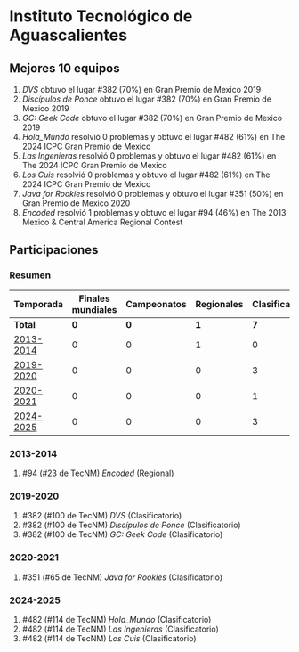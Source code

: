 # Instituto Tecnológico de Aguascalientes

## Mejores 10 equipos

1. _DVS_ obtuvo el lugar #382 (70%) en Gran Premio de Mexico 2019
1. _Discípulos de Ponce_ obtuvo el lugar #382 (70%) en Gran Premio de Mexico 2019
1. _GC: Geek Code_ obtuvo el lugar #382 (70%) en Gran Premio de Mexico 2019
1. _Hola_Mundo_ resolvió 0 problemas y obtuvo el lugar #482 (61%) en The 2024 ICPC Gran Premio de Mexico
1. _Las Ingenieras_ resolvió 0 problemas y obtuvo el lugar #482 (61%) en The 2024 ICPC Gran Premio de Mexico
1. _Los Cuis_ resolvió 0 problemas y obtuvo el lugar #482 (61%) en The 2024 ICPC Gran Premio de Mexico
1. _Java for Rookies_ resolvió 0 problemas y obtuvo el lugar #351 (50%) en Gran Premio de Mexico 2020
1. _Encoded_ resolvió 1 problemas y obtuvo el lugar #94 (46%) en The 2013 Mexico & Central America Regional Contest

## Participaciones

### Resumen

| Temporada | Finales mundiales | Campeonatos | Regionales | Clasificatorios | Equipos |
| --- | --- | --- | --- | --- | --- |
| **Total** | **0** | **0** | **1** | **7** | **8** |
| [2013-2014](#2013-2014) | 0 | 0 | 1 | 0 | 1 |
| [2019-2020](#2019-2020) | 0 | 0 | 0 | 3 | 3 |
| [2020-2021](#2020-2021) | 0 | 0 | 0 | 1 | 1 |
| [2024-2025](#2024-2025) | 0 | 0 | 0 | 3 | 3 |

### 2013-2014

1. #94 (#23 de TecNM) _Encoded_ (Regional)

### 2019-2020

1. #382 (#100 de TecNM) _DVS_ (Clasificatorio)
1. #382 (#100 de TecNM) _Discípulos de Ponce_ (Clasificatorio)
1. #382 (#100 de TecNM) _GC: Geek Code_ (Clasificatorio)

### 2020-2021

1. #351 (#65 de TecNM) _Java for Rookies_ (Clasificatorio)

### 2024-2025

1. #482 (#114 de TecNM) _Hola_Mundo_ (Clasificatorio)
1. #482 (#114 de TecNM) _Las Ingenieras_ (Clasificatorio)
1. #482 (#114 de TecNM) _Los Cuis_ (Clasificatorio)



